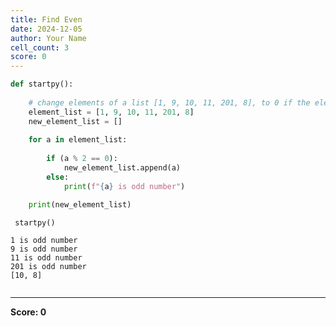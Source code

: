 ```yaml
---
title: Find Even
date: 2024-12-05
author: Your Name
cell_count: 3
score: 0
---
```


```python
def startpy():
    
    # change elements of a list [1, 9, 10, 11, 201, 8], to 0 if the element exceeds 20.
    element_list = [1, 9, 10, 11, 201, 8]
    new_element_list = []
    
    for a in element_list:
        
        if (a % 2 == 0):
            new_element_list.append(a)
        else:
            print(f"{a} is odd number")

    print(new_element_list)
```


```python
 startpy()
```

    1 is odd number
    9 is odd number
    11 is odd number
    201 is odd number
    [10, 8]



```python

```


---
**Score: 0**
